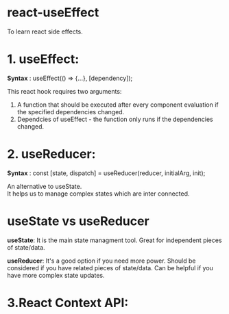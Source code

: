 # react-useEffect
To learn react side effects.

# 1. useEffect: <br/>
**Syntax** : useEffect(() => {...}, [dependency]); <br/>

This react hook requires two arguments: <br/>
1) A function that should be executed after every component evaluation if the specified dependencies changed. <br/>
2) Dependcies of useEffect - the function only runs if the dependencies changed.

# 2. useReducer: <br/>

**Syntax** : const [state, dispatch] = useReducer(reducer, initialArg, init); <br/>

An alternative to useState. <br/>
It helps us to manage complex states which are inter connected.

# useState vs useReducer <br/>

**useState**: It is the main state managment tool. Great for independent pieces of state/data. <br/>

**useReducer**: It's a good option if you need more power. Should be considered if you have related pieces of state/data. Can be helpful if you have more complex state updates.

# 3.React Context API: <br/>
